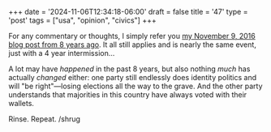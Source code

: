 +++
date = '2024-11-06T12:34:18-06:00'
draft = false
title = '47'
type = 'post'
tags = ["usa", "opinion", "civics"]
+++

For any commentary or thoughts, I simply refer you <a href="http://julianwest.me/Blog/posts/45/">my November 9, 2016 blog post from 8 years ago</a>.  It all still applies and is nearly the same event, just with a 4 year intermission...<br /> 

A lot may have <i>happened</i> in the past 8 years, but also nothing <i>much</i> has actually <i>changed</i> either: one party still endlessly does identity politics and will "be right"—losing elections all the way to the grave.  And the other party understands that majorities in this country have always voted with their wallets. <br />

Rinse.  Repeat. /shrug <br />